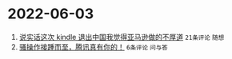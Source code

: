 # 2022-06-03

1. [说实话这次 kindle 退出中国我觉得亚马逊做的不厚道](https://www.v2ex.com/t/857070) `21条评论` `随想`
1. [骚操作接踵而至，腾讯真有你的！](https://www.v2ex.com/t/857072) `6条评论` `问与答`
